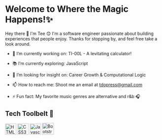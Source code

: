 # Welcome to Where the Magic Happens!✨

<!--**tdo95/tdo95** is a ✨ _special_ ✨ repository because its `README.md` (this file) appears on your GitHub profile.-->

Hey there 👋 I'm Tee 😊 I'm a software engineer passionate about building experiences that people enjoy. Thanks for stopping by, and feel free take a look around.

- 🔭 I’m currently working on: TI-00L - A levitating calculator!

- 📚 I’m currently exploring: JavaScript

- 🤔 I’m looking for insight on: Career Growth & Computational Logic

- 📫 How to reach me: Shoot me an email at <a href="mailto:tdopress@gmail.com">tdopress@gmail.com</a>

- ⚡ Fun fact: My favorite music genres are alternative and r&b 🎧

## Tech Toolbelt  🔨
<a href="https://developer.mozilla.org/en-US/docs/Glossary/HTML5" target="_blank" rel="noreferrer"><img src="https://cdn.jsdelivr.net/gh/devicons/devicon/icons/html5/html5-plain.svg" width="36" height="36" alt="HTML5" /></a>
<a href="https://developer.mozilla.org/en-US/docs/Web/CSS" target="_blank" rel="noreferrer"><img src="https://cdn.jsdelivr.net/gh/devicons/devicon/icons/css3/css3-plain.svg" width="36" height="36" alt="CSS3" /></a>
<a href="https://developer.mozilla.org/en-US/docs/Web/JavaScript" target="_blank" rel="noreferrer"><img src="https://cdn.jsdelivr.net/gh/devicons/devicon/icons/javascript/javascript-original.svg" width="36" height="36" alt="Javascript" /></a>
<a href="https://developer.mozilla.org/en-US/docs/Glossary/Bootstrap" target="_blank" rel="noreferrer"><img src="https://cdn.jsdelivr.net/gh/devicons/devicon/icons/bootstrap/bootstrap-original.svg" width="38" height="38" alt="Bootstrap" /></a>
